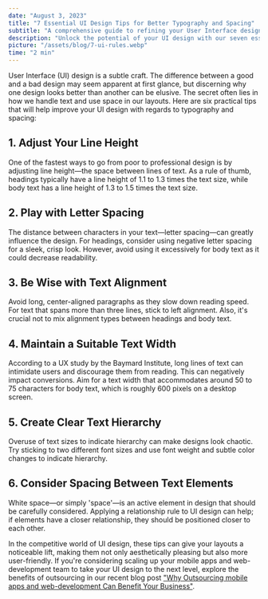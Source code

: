 ```yaml
---
date: "August 3, 2023"
title: "7 Essential UI Design Tips for Better Typography and Spacing"
subtitle: "A comprehensive guide to refining your User Interface design skills with proven techniques."
description: "Unlock the potential of your UI design with our seven essential tips. Learn the importance of line height, letter spacing, text alignment, text width, hierarchy, spacing, and consistency."
picture: "/assets/blog/7-ui-rules.webp"
time: "2 min"
---
```

User Interface (UI) design is a subtle craft. The difference between a good and a bad design may seem apparent at first glance, but discerning why one design looks better than another can be elusive. The secret often lies in how we handle text and use space in our layouts. Here are six practical tips that will help improve your UI design with regards to typography and spacing:

## 1. Adjust Your Line Height

One of the fastest ways to go from poor to professional design is by adjusting line height—the space between lines of text. As a rule of thumb, headings typically have a line height of 1.1 to 1.3 times the text size, while body text has a line height of 1.3 to 1.5 times the text size.

## 2. Play with Letter Spacing

The distance between characters in your text—letter spacing—can greatly influence the design. For headings, consider using negative letter spacing for a sleek, crisp look. However, avoid using it excessively for body text as it could decrease readability.

## 3. Be Wise with Text Alignment

Avoid long, center-aligned paragraphs as they slow down reading speed. For text that spans more than three lines, stick to left alignment. Also, it's crucial not to mix alignment types between headings and body text.

## 4. Maintain a Suitable Text Width

According to a UX study by the Baymard Institute, long lines of text can intimidate users and discourage them from reading. This can negatively impact conversions. Aim for a text width that accommodates around 50 to 75 characters for body text, which is roughly 600 pixels on a desktop screen.

## 5. Create Clear Text Hierarchy

Overuse of text sizes to indicate hierarchy can make designs look chaotic. Try sticking to two different font sizes and use font weight and subtle color changes to indicate hierarchy.

## 6. Consider Spacing Between Text Elements

White space—or simply 'space'—is an active element in design that should be carefully considered. Applying a relationship rule to UI design can help; if elements have a closer relationship, they should be positioned closer to each other.



In the competitive world of UI design, these tips can give your layouts a noticeable lift, making them not only aesthetically pleasing but also more user-friendly. If you're considering scaling up your mobile apps and web-development team to take your UI design to the next level, explore the benefits of outsourcing in our recent blog post ["Why Outsourcing mobile apps and web-development Can Benefit Your Business"](/blog/Why-Outsourcing).
